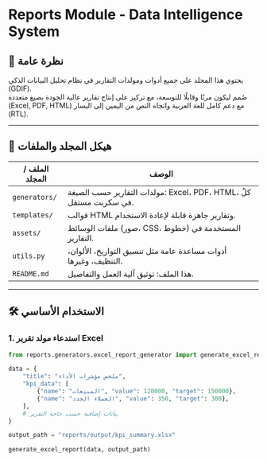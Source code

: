 # Reports Module - Data Intelligence System

## 📝 نظرة عامة

يحتوي هذا المجلد على جميع أدوات ومولدات التقارير في نظام تحليل البيانات الذكي (GDIF).  
صُمم ليكون مرنًا وقابلًا للتوسعة، مع تركيز على إنتاج تقارير عالية الجودة بصيغ متعددة (Excel, PDF, HTML) مع دعم كامل للغة العربية واتجاه النص من اليمين إلى اليسار (RTL).

---

## 📁 هيكل المجلد والملفات

| الملف / المجلد                    | الوصف                                                              |
|---------------------------------|-------------------------------------------------------------------|
| `generators/`                   | مولدات التقارير حسب الصيغة: Excel، PDF، HTML، كلٌ في سكربت مستقل.  |
| `templates/`                    | قوالب HTML وتقارير جاهزة قابلة لإعادة الاستخدام.                  |
| `assets/`                      | ملفات الوسائط (صور، CSS، خطوط) المستخدمة في التقارير.            |
| `utils.py`                     | أدوات مساعدة عامة مثل تنسيق التواريخ، الألوان، التنظيف، وغيرها.  |
| `README.md`                    | هذا الملف: توثيق آلية العمل والتفاصيل.                           |

---

## 🛠️ الاستخدام الأساسي

### 1. استدعاء مولد تقرير Excel

```python
from reports.generators.excel_report_generator import generate_excel_report

data = {
    "title": "ملخص مؤشرات الأداء",
    "kpi_data": [
        {"name": "المبيعات", "value": 120000, "target": 150000},
        {"name": "العملاء الجدد", "value": 350, "target": 300},
    ],
    # بيانات إضافية حسب حاجة التقرير
}

output_path = "reports/output/kpi_summary.xlsx"

generate_excel_report(data, output_path)
